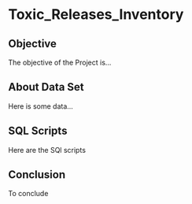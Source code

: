 # Toxic_Releases_Inventory

## Objective
The objective of the Project is...

## About Data Set
Here is some data...

## SQL Scripts
Here are the SQl scripts

## Conclusion
To conclude
